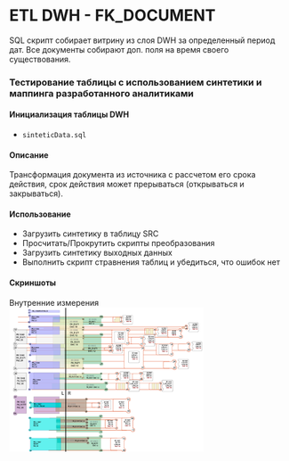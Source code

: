 # ETL DWH - FK_DOCUMENT
SQL скрипт собирает витрину из слоя DWH за определенный период дат. Все документы собирают доп. поля на время своего существования.

### Тестирование таблицы с использованием синтетики и маппинга разработанного аналитиками

####  Инициализация таблицы DWH
* ```sinteticData.sql``` 

#### Описание
Трансформация документа из источника с рассчетом его срока действия, срок действия может прерываться (открываться и закрываться).

#### Использование
* Загрузить синтетику в таблицу SRC
* Просчитать/Прокрутить скрипты преобразования
* Загрузить синтетику выходных данных
* Выполнить скрипт стравнения таблиц и убедиться, что ошибок нет

#### Скриншоты
Внутренние измерения
<br/>
<img src="dataTimes.png" alt="testing DWH" width="350" />

